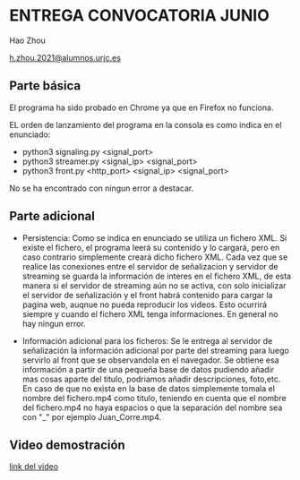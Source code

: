 # ENTREGA CONVOCATORIA JUNIO
Hao Zhou

h.zhou.2021@alumnos.urjc.es

## Parte básica

El programa ha sido probado en Chrome ya que en Firefox no funciona.

EL orden de lanzamiento del programa en la consola es como indica en el enunciado:

- python3 signaling.py <signal_port>
- python3 streamer.py <file> <signal_ip> <signal_port>
- python3 front.py <http_port> <signal_ip> <signal_port>

No se ha encontrado con ningun error a destacar.

## Parte adicional

 * Persistencia: Como se indica en enunciado se utiliza un fichero XML. Si existe el fichero, el programa leerá su
 contenido y lo cargará, pero en caso contrario simplemente creará dicho fichero XML. Cada vez que se realice las 
 conexiones entre el servidor de señalizacion y servidor de streaming se guarda la información de interes en el 
 fichero XML, de esta manera si el servidor de streaming aún no se activa, con solo inicializar el servidor
 de señalización y el front habrá contenido para cargar la pagina web, auqnue no pueda reproducir los videos.
 Esto ocurrirá siempre y cuando el fichero XML tenga informaciones. En general no hay ningun error.


 * Información adicional para los ficheros: Se le entrega al servidor de señalización la información adicional por parte
 del streaming para luego servirlo al front que se observandola en el navegador. Se obtiene esa información a partir de
 una pequeña base de datos pudiendo añadir mas cosas aparte del titulo, podriamos añadir descripciones, foto,etc. En
 caso de que no exista en la base de datos simplemente tomala el nombre del fichero.mp4 como titulo, teniendo en cuenta
 que el nombre del fichero.mp4 no haya espacios o que la separación del nombre sea con "_" por ejemplo Juan_Corre.mp4.

 
## Video demostración
 [link del video ](https://youtu.be/UDdji_xxHKg)
